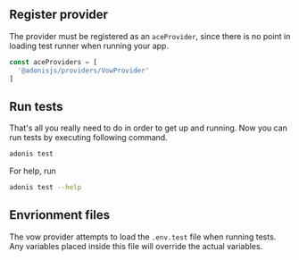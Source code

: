 ## Register provider

The provider must be registered as an `aceProvider`, since there is no point in loading test runner when running your app.


```js
const aceProviders = [
  '@adonisjs/providers/VowProvider'
]
```

## Run tests
That's all you really need to do in order to get up and running. Now you can run tests by executing following command.

```bash
adonis test
```

For help, run

```bash
adonis test --help
```

## Envrionment files

The vow provider attempts to load the `.env.test` file when running tests. Any variables placed inside this file will override the actual variables.
